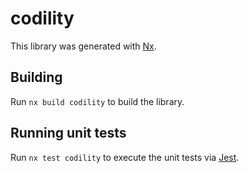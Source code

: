# codility

This library was generated with [Nx](https://nx.dev).

## Building

Run `nx build codility` to build the library.

## Running unit tests

Run `nx test codility` to execute the unit tests via [Jest](https://jestjs.io).
